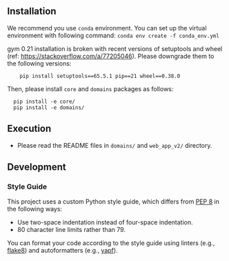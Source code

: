 
## Installation
We recommend you use `conda` environment. You can set up the virtual environment with following command:
```conda env create -f conda_env.yml ```

gym 0.21 installation is broken with recent versions of setuptools and wheel (ref: https://stackoverflow.com/a/77205046).
Please downgrade them to the following versions:
```
    pip install setuptools==65.5.1 pip==21 wheel==0.38.0
```

Then, please install `core` and `domains` packages as follows:
```
  pip install -e core/
  pip install -e domains/
```

## Execution
* Please read the README files in `domains/` and `web_app_v2/` directory.


## Development

### Style Guide
This project uses a custom Python style guide, which differs from [PEP 8](https://www.python.org/dev/peps/pep-0008/) in the following ways:
- Use two-space indentation instead of four-space indentation.
- 80 character line limits rather than 79.

You can format your code according to the style guide using linters (e.g., [flake8](https://pypi.org/project/flake8/)) and autoformatters (e.g., [yapf](https://github.com/google/yapf)).
